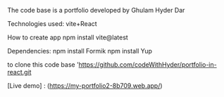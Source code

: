 The code base is a portfolio developed by Ghulam Hyder Dar

Technologies used:
vite+React  

How to create app
npm install vite@latest

Dependencies:
 npm install Formik
 npm install Yup


 to clone this code base 
 'https://github.com/codeWithHyder/portfolio-in-react.git

[Live  demo] : (https://my-portfolio2-8b709.web.app/)
